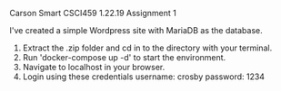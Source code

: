 Carson Smart
CSCI459
1.22.19
Assignment 1

I've created a simple Wordpress site with MariaDB as the database.

1. Extract the .zip folder and cd in to the directory with your terminal.
2. Run 'docker-compose up -d' to start the environment.
3. Navigate to localhost in your browser.
4. Login using these credentials
	username: crosby
	password: 1234


